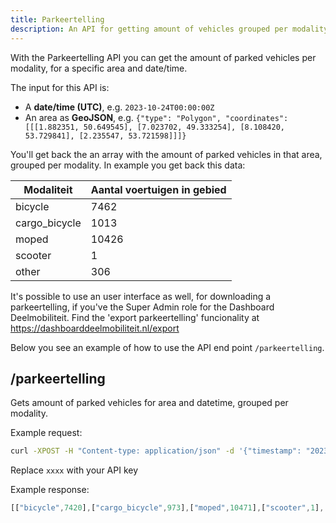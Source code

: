 ```yaml
---
title: Parkeertelling
description: An API for getting amount of vehicles grouped per modality, for a specific area and date/time
---
```


With the Parkeertelling API you can get the amount of parked vehicles per modality, for a specific area and date/time.

The input for this API is:
- A **date/time (UTC)**, e.g. `2023-10-24T00:00:00Z`
- An area as **GeoJSON**, e.g. `{"type": "Polygon", "coordinates": [[[1.882351, 50.649545], [7.023702, 49.333254], [8.108420, 53.729841], [2.235547, 53.721598]]]}`

You'll get back the an array with the amount of parked vehicles in that area, grouped per modality. In example you get back this data:

| Modaliteit | Aantal voertuigen in gebied |
| ---------- | --------------------------- |
| bicycle | 7462 |
| cargo_bicycle | 1013 |
| moped | 10426 |
| scooter | 1 |
| other | 306 |

It's possible to use an user interface as well, for downloading a parkeertelling, if you've the Super Admin role for the Dashboard Deelmobiliteit. Find the 'export parkeertelling' funcionality at https://dashboarddeelmobiliteit.nl/export

Below you see an example of how to use the API end point `/parkeertelling`.

## /parkeertelling

Gets amount of parked vehicles for area and datetime, grouped per modality.

Example request:

``` bash
curl -XPOST -H "Content-type: application/json" -d '{"timestamp": "2023-09-19T00:00:00Z", "geojson": {"type": "Polygon", "coordinates": [[[1.882351, 50.649545], [7.023702, 49.333254], [8.108420, 53.729841], [2.235547, 53.721598]]]}}' 'https://api.deelfietsdashboard.nl/dashboard-api/parkeertelling?apikey=xxxx'
```

Replace `xxxx` with your API key

Example response:

``` javascript
[["bicycle",7420],["cargo_bicycle",973],["moped",10471],["scooter",1],[null,274]]
```

